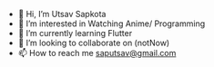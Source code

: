 - 👋 Hi, I’m Utsav Sapkota
- 👀 I’m interested in Watching Anime/ Programming
- 🌱 I’m currently learning Flutter
- 💞️ I’m looking to collaborate on (notNow)
- 📫 How to reach me saputsav@gmail.com

<!---
YellowBlueNaruto/YellowBlueNaruto is a ✨ special ✨ repository because its `README.md` (this file) appears on your GitHub profile.
You can click the Preview link to take a look at your changes.
--->
